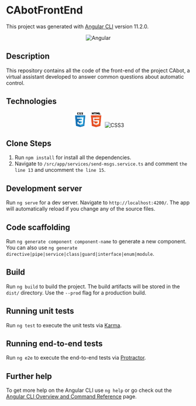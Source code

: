 # CAbotFrontEnd


This project was generated with [Angular CLI](https://github.com/angular/angular-cli) version 11.2.0.

<p align='center'>
<img src="https://www.vectorlogo.zone/logos/angular/angular-icon.svg" alt="Angular" width="40" height="40"> 
</p>

## Description

This repository contains all the code of the front-end of the project CAbot, a virtual assistant developed to answer common questions about automatic control.

## Technologies

<p align='center'> 
<img alt="CSS3" width="40" height="40" src="https://raw.githubusercontent.com/github/explore/80688e429a7d4ef2fca1e82350fe8e3517d3494d/topics/css/css.png">
<img alt="CSS3" width="40" height="40" src="https://raw.githubusercontent.com/github/explore/80688e429a7d4ef2fca1e82350fe8e3517d3494d/topics/html/html.png">
<img alt="CSS3" width="40" height="40" src="https://www.vectorlogo.zone/logos/typescriptlang/typescriptlang-icon.svg">


</p>


## Clone Steps

1. Run `npm install` for install all the dependencies.
2. Navigate to `/src/app/services/send-msgs.service.ts` and comment `the line 13` and uncomment `the line 15`.


## Development server

Run `ng serve` for a dev server. Navigate to `http://localhost:4200/`. The app will automatically reload if you change any of the source files.

## Code scaffolding

Run `ng generate component component-name` to generate a new component. You can also use `ng generate directive|pipe|service|class|guard|interface|enum|module`.

## Build

Run `ng build` to build the project. The build artifacts will be stored in the `dist/` directory. Use the `--prod` flag for a production build.

## Running unit tests

Run `ng test` to execute the unit tests via [Karma](https://karma-runner.github.io).

## Running end-to-end tests

Run `ng e2e` to execute the end-to-end tests via [Protractor](http://www.protractortest.org/).

## Further help

To get more help on the Angular CLI use `ng help` or go check out the [Angular CLI Overview and Command Reference](https://angular.io/cli) page.


